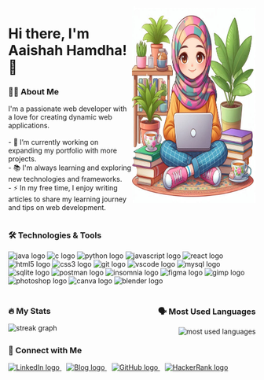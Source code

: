 <div align="center">
  <div style="max-width: 1200px; margin: 0 auto;">
    <div style="display: flex; justify-content: space-between; width: 100%; margin-top: 20px;">
      <!-- Introduction -->
      <div style="width: 50%; text-align: left;">
        <h1>Hi there, I'm Aaishah Hamdha! 👋</h1>
        <h3>👩‍💻 About Me</h3>
        <p>
          I'm a passionate web developer with a love for creating dynamic web applications.<br><br>
          - 🔭 I’m currently working on expanding my portfolio with more projects.<br>
          - 📚 I'm always learning and exploring new technologies and frameworks.<br>
          - ⚡ In my free time, I enjoy writing articles to share my learning journey and tips on web development.
        </p>
      </div>
      <!-- Profile Image -->
      <div style="width: 50%; text-align: right;">
        <img height="400" src="https://github.com/aaishahhamdha/aaishahhamdha/blob/main/_6b7d13fd-e7c0-47e5-b58d-b303bb32fc9d.jpg" alt="Profile Image" />
      </div>
    </div>
    <!-- Technologies & Tools -->
    <div style="width: 100%; text-align: left; margin-top: 20px;">
      <h3>🛠 Technologies & Tools</h3>
      <div>
        <img src="https://cdn.jsdelivr.net/gh/devicons/devicon/icons/java/java-original-wordmark.svg" height="40" alt="java logo" />
        <img src="https://cdn.jsdelivr.net/gh/devicons/devicon/icons/c/c-original.svg" height="40" alt="c logo" />
        <img src="https://cdn.jsdelivr.net/gh/devicons/devicon/icons/python/python-original-wordmark.svg" height="40" alt="python logo" />
        <img src="https://cdn.jsdelivr.net/gh/devicons/devicon/icons/javascript/javascript-original.svg" height="40" alt="javascript logo" />
        <img src="https://cdn.jsdelivr.net/gh/devicons/devicon/icons/react/react-original-wordmark.svg" height="40" alt="react logo" />
        <img src="https://cdn.jsdelivr.net/gh/devicons/devicon/icons/html5/html5-original-wordmark.svg" height="40" alt="html5 logo" />
        <img src="https://cdn.jsdelivr.net/gh/devicons/devicon/icons/css3/css3-original-wordmark.svg" height="40" alt="css3 logo" />
        <img src="https://cdn.jsdelivr.net/gh/devicons/devicon/icons/git/git-original-wordmark.svg" height="40" alt="git logo" />
        <img src="https://cdn.jsdelivr.net/gh/devicons/devicon/icons/vscode/vscode-original-wordmark.svg" height="40" alt="vscode logo" />
        <img src="https://cdn.jsdelivr.net/gh/devicons/devicon/icons/mysql/mysql-original-wordmark.svg" height="40" alt="mysql logo" />
        <img src="https://cdn.jsdelivr.net/gh/devicons/devicon/icons/sqlite/sqlite-original-wordmark.svg" height="40" alt="sqlite logo" />
        <img src="https://cdn.jsdelivr.net/gh/devicons/devicon/icons/postman/postman-original.svg" height="40" alt="postman logo" />
        <img src="https://cdn.jsdelivr.net/gh/devicons/devicon/icons/insomnia/insomnia-original.svg" height="40" alt="insomnia logo" />
        <img src="https://cdn.jsdelivr.net/gh/devicons/devicon/icons/figma/figma-original.svg" height="40" alt="figma logo" />
        <img src="https://cdn.jsdelivr.net/gh/devicons/devicon/icons/gimp/gimp-original-wordmark.svg" height="40" alt="gimp logo" />
        <img src="https://cdn.jsdelivr.net/gh/devicons/devicon/icons/photoshop/photoshop-plain.svg" height="40" alt="photoshop logo" />
        <img src="https://cdn.jsdelivr.net/gh/devicons/devicon/icons/canva/canva-original.svg" height="40" alt="canva logo" />
        <img src="https://cdn.jsdelivr.net/gh/devicons/devicon/icons/blender/blender-original.svg" height="40" alt="blender logo" />
      </div>
    </div>
    <div style="display: flex; justify-content: space-between; width: 100%; margin-top: 20px;">
      <!-- Stats -->
      <div style="width: 50%; text-align: left;">
        <h3>🔥 My Stats</h3>
        <img src="https://github-readme-streak-stats.herokuapp.com/?user=aaishahhamdha&theme=dark&hide_border=false&border_radius=5" height="220" alt="streak graph" />
      </div>
      <!-- Most Used Languages -->
      <div style="width: 50%; text-align: right;">
        <h3>🗣 Most Used Languages</h3>
        <img src="https://github-readme-stats.vercel.app/api/top-langs/?username=aaishahhamdha&layout=compact&theme=radical" alt="most used languages" />
      </div>
    </div>
    <h3 align="left" style="margin-top: 20px;">🔗 Connect with Me</h3>
    <div align="left">
      <a href="https://linkedin.com/in/aaishah-hamdha/" target="_blank" style="margin-right: 10px;">
        <img src="https://cdn.jsdelivr.net/gh/devicons/devicon/icons/linkedin/linkedin-original.svg" height="40" alt="LinkedIn logo" />
      </a>
      <a href="https://medium.com/@aaishamdha" target="_blank" style="margin-right: 10px;">
        <img src="https://cdn.jsdelivr.net/gh/devicons/devicon/icons/rss/rss-original.svg" height="40" alt="Blog logo" />
      </a>
      <a href="https://github.com/aaishahhamdha" target="_blank" style="margin-right: 10px;">
        <img src="https://cdn.jsdelivr.net/gh/devicons/devicon/icons/github/github-original.svg" height="40" alt="GitHub logo" />
      </a>
      <a href="https://hackerrank.com/profile/aishahhamdha" target="_blank">
        <img src="https://cdn.jsdelivr.net/gh/devicons/devicon/icons/hackerrank/hackerrank-original.svg" height="40" alt="HackerRank logo" />
      </a>
    </div>
  </div>
</div>
